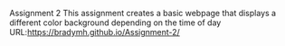 Assignment 2
This assignment creates a basic webpage that displays a different color background depending on the time of day
URL:https://bradymh.github.io/Assignment-2/
